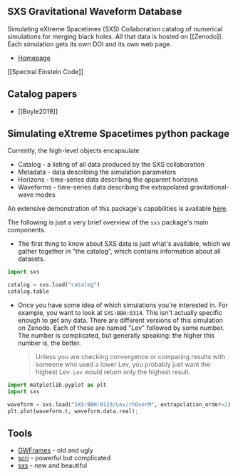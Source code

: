 ## SXS Gravitational Waveform Database

Simulating eXtreme Spacetimes (SXS) Collaboration catalog of numerical simulations for merging black holes. All that data is hosted on [[Zenodo]]. Each simulation gets its own DOI and its own web page.

- [Homepage](https://data.black-holes.org/waveforms/index.html)

[[Spectral Einstein Code]]

## Catalog papers

- [[Boyle2019]]

## Simulating eXtreme Spacetimes python package

Currently, the high-level objects encapsulate

- Catalog - a listing of all data produced by the SXS collaboration
- Metadata - data describing the simulation parameters
- Horizons - time-series data describing the apparent horizons
- Waveforms - time-series data describing the extrapolated gravitational-wave modes

An extensive demonstration of this package's capabilities is available [here](https://mybinder.org/v2/gh/moble/sxs_notebooks/master).

The following is just a very brief overview of the `sxs` package's main components.

- The first thing to know about SXS data is just what's available, which we gather together in "the catalog", which contains information about all datasets.

```python
import sxs

catalog = sxs.load("catalog")
catalog.table
```

- Once you have some idea of which simulations you're interested in. For example, you want to look at `SXS:BBH:0314`. This isn't actually specific enough to get any data. There are different versions of this simulation on Zenodo. Each of these are named "Lev" followed by some number. The number is complicated, but generally speaking: the higher this number is, the better.

	> Unless you are checking convergence or comparing results with someone who used a lower Lev, you probably just want the highest Lev. `Lev` would return only the highest result.

```python
import matplotlib.pyplot as plt
import sxs

waveform = sxs.load("SXS:BBH:0123/Lev/rhOverM", extrapolation_order=2)
plt.plot(waveform.t, waveform.data.real);
```

## Tools

-   [GWFrames](https://github.com/moble/GWFrames) - old and ugly
-   [scri](https://github.com/moble/scri) - powerful but complicated
-   [sxs](https://github.com/sxs-collaboration/sxs) - new and beautiful